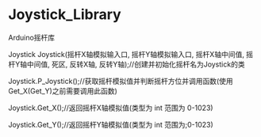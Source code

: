 # Joystick_Library
Arduino摇杆库

Joystick Joystick(摇杆X轴模拟输入口, 摇杆Y轴模拟输入口, 摇杆X轴中间值, 摇杆Y轴中间值, 死区, 反转X轴, 反转Y轴);//创建并初始化摇杆名为Joystick的类

Joystick.P_Joystick();//获取摇杆模拟值并判断摇杆方位并调用函数(使用Get_X(Get_Y)之前需要调用此函数)

Joystick.Get_X();//返回摇杆X轴模拟值(类型为 int 范围为 0-1023)

Joystick.Get_Y();//返回摇杆Y轴模拟值(类型为 int 范围为;0-1023)

